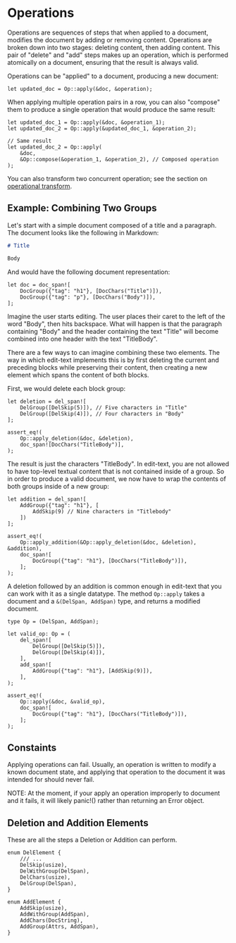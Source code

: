 # Operations

Operations are sequences of steps that when applied to a document, modifies the document by adding or removing content. Operations are
broken down into two stages: deleting content, then adding content. This pair of "delete" and "add" steps makes up an operation, which is performed atomically on a document, ensuring that the result is always valid.

Operations can be "applied" to a document, producing a new document:

```rust,noplaypen
let updated_doc = Op::apply(&doc, &operation);
```

When applying multiple operation pairs in a row, you can also "compose" them to
produce a single operation that would produce the same result:

```rust,noplaypen
let updated_doc_1 = Op::apply(&doc, &operation_1);
let updated_doc_2 = Op::apply(&updated_doc_1, &operation_2);

// Same result
let updated_doc_2 = Op::apply(
    &doc,
    &Op::compose(&operation_1, &operation_2), // Composed operation
);
```

You can also transform two concurrent operation; see the section on [operational transform](rtf-ot.html).


## Example: Combining Two Groups

Let's start with a simple document composed of a title and a paragraph. The document
looks like the following in Markdown:

```markdown
# Title

Body
```

And would have the following document representation:

```rust,noplaypen
let doc = doc_span![
    DocGroup({"tag": "h1"}, [DocChars("Title")]),
    DocGroup({"tag": "p"}, [DocChars("Body")]),
];
```

Imagine the user starts editing. The user places their caret to the left of the word "Body", then hits backspace. What will happen is that the paragraph containing "Body" and the header containing the text "Title" will become combined into one header with the text "TitleBody".

There are a few ways to can imagine combining these two elements. The way in which edit-text implements this is by first deleting
the current and preceding blocks while preserving their content, then creating a new element
which spans the content of both blocks.

First, we would delete each block group:

```rust,noplaypen
let deletion = del_span![
    DelGroup([DelSkip(5)]), // Five characters in "Title"
    DelGroup([DelSkip(4)]), // Four characters in "Body"
];

assert_eq!(
    Op::apply_deletion(&doc, &deletion),
    doc_span![DocChars("TitleBody")],
);
```

The result is just the characters "TitleBody". In edit-text, you are not allowed to have top-level textual content that is not contained inside of a group. So in order to produce a valid document, we now have to wrap the contents of both groups inside of a new group:

```rust,noplaypen
let addition = del_span![
    AddGroup({"tag": "h1"}, [
        AddSkip(9) // Nine characters in "Titlebody"
    ])
];

assert_eq!(
    Op::apply_addition(&Op::apply_deletion(&doc, &deletion), &addition),
    doc_span![
        DocGroup({"tag": "h1"}, [DocChars("TitleBody")]),
    ];
);
```

A deletion followed by an addition is common enough in edit-text that you can work with it as a single datatype. The method `Op::apply` takes a document and a `&(DelSpan, AddSpan)` type, and returns a modified document.

```rust,noplaypen
type Op = (DelSpan, AddSpan);

let valid_op: Op = (
    del_span![
        DelGroup([DelSkip(5)]),
        DelGroup([DelSkip(4)]),
    ],
    add_span![
        AddGroup({"tag": "h1"}, [AddSkip(9)]),
    ],
);

assert_eq!(
    Op::apply(&doc, &valid_op),
    doc_span![
        DocGroup({"tag": "h1"}, [DocChars("TitleBody")]),
    ];
);
```

## Constaints

Applying operations can fail. Usually, an operation is written to modify a known
document state, and applying that operation to the document it was intended for
should never fail.

NOTE: At the moment, if your apply an operation improperly to document and it
fails, it will likely panic!() rather than returning an Error object.

## Deletion and Addition Elements

These are all the steps a Deletion or Addition can perform.

```rust,noplaypen
enum DelElement {
    /// ...
    DelSkip(usize),
    DelWithGroup(DelSpan),
    DelChars(usize),
    DelGroup(DelSpan),
}
```

```rust,noplaypen
enum AddElement {
    AddSkip(usize),
    AddWithGroup(AddSpan),
    AddChars(DocString),
    AddGroup(Attrs, AddSpan),
}
```
